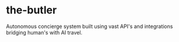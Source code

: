 # the-butler
Autonomous concierge system built using vast API's and integrations bridging human's with AI travel.
